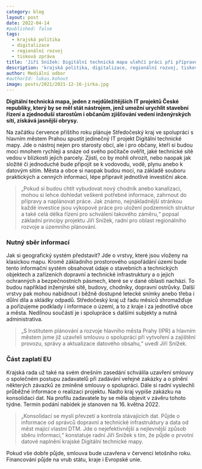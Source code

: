 ```yaml
---
category: blog
layout: post
date: 2022-04-14
#published: false
tags: 
  - krajská politika
  - digitalizace
  - regionální rozvoj
  - tisková zpráva
title: 'Jiří Snížek: Digitální technická mapa ulehčí práci při přípravě staveb!'
description: 'krajská politika, digitalizace, regionální rozvoj, tisková zpráva'
author: Mediální odbor
#authorId: lukas.kohout
image: posts/2021/2021-12-16-jirka.jpg
---
```


**Digitální technická mapa, jeden z nejdůležitějších IT projektů České republiky, který by se měl stát nástrojem, jenž umožní urychlit stavební řízení a zjednoduší starostům i občanům zjišťování vedení inženýrských sítí, získává jasnější obrysy.**

Na začátku července příštího roku plánuje Středočeský kraj ve spolupráci s hlavním městem Prahou spustit jedinečný IT projekt Digitální technické mapy. Jde o nástroj nejen pro starosty obcí, ale i pro občany, kteří si budou moci mnohem rychleji a snáze od svého počítače ověřit, jaké technické sítě vedou v blízkosti jejich parcely. Zjistí, co by mohli ohrozit, nebo naopak jak složité či jednoduché bude připojit se k vodovodu, vodě, plynu anebo k datovým sítím. Města a obce si naopak budou moci, na základě souboru praktických a cenných informací, lépe připravit jednotlivé investiční akce. 
> „Pokud si budou chtít vybudovat nový chodník anebo kanalizaci, mohou si lehce dohledat veškeré potřebné informace, zahrnout do přípravy a naplánovat práce. Jak známo, nejnákladnější stránkou každé investice jsou výkopové práce pro uložení podzemních struktur a také celá délka řízení pro schválení takového záměru,“ popsal základní principy projektu Jiří Snížek, radní pro oblast regionálního rozvoje a územního plánování.

### Nutný sběr informací

Jak si geografický systém představit? Jde o vrstvy, které jsou vloženy na klasickou mapu. Kromě základního prostorového uspořádání území bude tento informační systém obsahovat údaje o stavebních a technických objektech a zařízeních dopravní a technické infrastruktury a o jejich ochranných a bezpečnostních pásmech, které se v dané oblasti nachází. To budou například inženýrské sítě, budovy, chodníky, dopravní ostrůvky. Další vrstvy pak mohou nabídnout i běžně dostupné letecké snímky anebo třeba i důlní díla a skládky odpadů. Středočeský kraj už řadu měsíců shromažďuje a pořizujeme podklady i informace o území, a to z kraje i za jednotlivé obce a města. Nedílnou součástí je i spolupráce s dalšími subjekty a nutná administrativa. 
> „S Institutem plánování a rozvoje hlavního města Prahy (IPR) a hlavním městem jsme již uzavřeli smlouvu o spolupráci při vytvoření a zajištění provozu, správy a aktualizace datového obsahu,“ uvedl Jiří Snížek.

### Část zaplatí EU

Krajská rada už také na svém dnešním zasedání schválila uzavření smlouvy o společném postupu zadavatelů při zadávání veřejné zakázky a o plnění některých závazků ze zmíněné smlouvy o spolupráci. Dále si radní vyslechli průběžné informace o realizaci projektu. Nadto kraj vypíše zakázku na konsolidaci dat. Na profilu zadavatele by se měla objevit v závěru tohoto týdne. Termín podání nabídek je stanoven na 16. května 2022. 
> „Konsolidací se myslí převzetí a kontrola stávajících dat. Půjde o informace od správců dopravní a technické infrastruktury a data od měst mající vlastní DTM. Jde o nejefektivnější a nejlevnější způsob sběru informací,“ konstatuje radní Jiří Snížek s tím, že půjde o prvotní datové naplnění krajské Digitální technické mapy. 
 
Pokud vše dobře půjde, smlouva bude uzavřena v červenci letošního roku. Financování půjde na vrub státu, kraje i Evropské unie.
